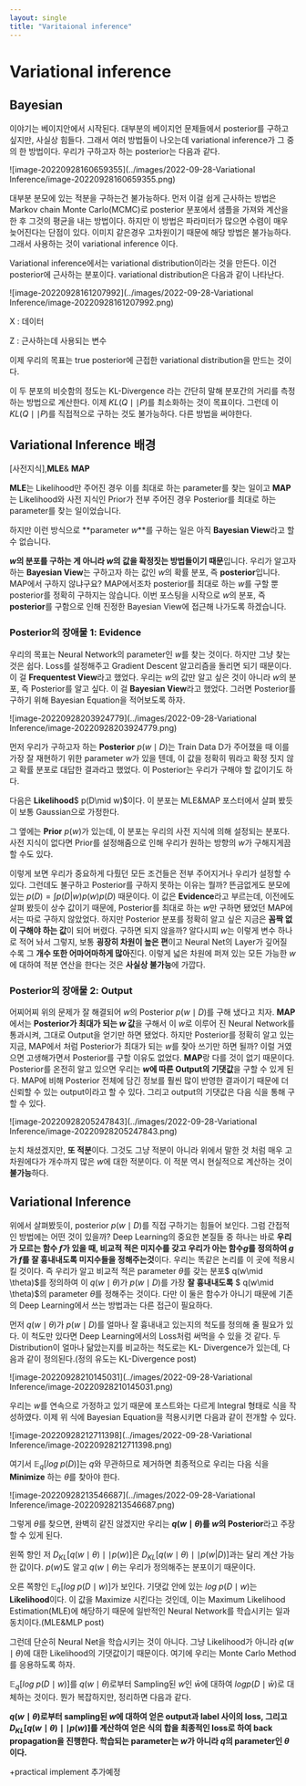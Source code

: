 ```yaml
---
layout: single
title: "Varitaional inference"
---
```


# Variational inference



## Bayesian

이야기는 베이지안에서 시작된다. 대부분의 베이지언 문제들에서 posterior를 구하고 싶지만, 사실상 힘들다. 그래서 여러 방법들이 나오는데 variational inference가 그 중의 한 방법이다. 우리가 구하고자 하는 posterior는 다음과 같다.

![image-20220928160659355](../images/2022-09-28-Variational Inference/image-20220928160659355.png)

대부분 분모에 있는 적분을 구하는건 불가능하다. 먼저 이걸 쉽게 근사하는 방법은 Markov chain Monte Carlo(MCMC)로 posterior 분포에서 샘플을 가져와 계산을 한 후 그것의 평균을 내는 방법이다.  하지만 이 방법은 파라미터가 많으면 수렴이 매우 늦어진다는 단점이 있다. 이미지 같은경우 고차원이기 때문에 해당 방법은 불가능하다. 그래서 사용하는 것이 variational inference 이다.

Variational inference에서는 variational distribution이라는 것을 만든다. 이건 posterior에 근사하는 분포이다. variational distribution은 다음과 같이 나타난다.

![image-20220928161207992](../images/2022-09-28-Variational Inference/image-20220928161207992.png)

 X : 데이터

Z :  근사하는데 사용되는 변수

 이제 우리의 목표는 true posterior에 근접한 variational distribution을 만드는 것이다. 

이 두 분포의 비슷함의 정도는 KL-Divergence 라는 간단히 말해 분포간의 거리를 측정하는 방법으로 계산한다. 이제 $KL(Q\mid \mid P)$를 최소화하는 것이 목표이다. 그런데 이$KL(Q\mid \mid P)$를 직접적으로 구하는 것도 불가능하다. 다른 방법을 써야한다.



## Variational Inference 배경

 [사전지식],**MLE**& **MAP**

 **MLE**는 Likelihood만 주어진 경우 이를 최대로 하는 parameter를 찾는 일이고 **MAP**는 Likelihood와 사전 지식인 Prior가 전부 주어진 경우 Posterior를 최대로 하는 parameter를 찾는 일이었습니다.

 하지만 이런 방식으로 **parameter $w$**를 구하는 일은 아직 **Bayesian View**라고 할 수 없습니다.

 **$w$의 분포를 구하는 게 아니라 $w$의 값을 확정짓는 방법들이기 때문**입니다. 우리가 알고자 하는 **Bayesian View**는 구하고자 하는 값인 $w$의 확률 분포, 즉 **posterior**입니다. MAP에서 구하지 않냐구요? MAP에서조차 posterior를 최대로 하는 $w$를 구할 뿐 posterior를 정확히 구하지는 않습니다. 이번 포스팅을 시작으로 $w$의 분포, 즉 **posterior**를 구함으로 인해 진정한 Bayesian View에 접근해 나가도록 하겠습니다.

### Posterior의 장애물 1: Evidence

우리의 목표는 Neural Network의 parameter인 $w$를 찾는 것이다. 하지만 그냥 찾는 것은 쉽다. Loss를 설정해주고 Gradient Descent 알고리즘을 돌리면 되기 때문이다. 이 걸 **Frequentest View**라고 했었다. 우리는 $w$의 값만 알고 싶은 것이 아니라 $w$의 분포, 즉 Posterior를 알고 싶다. 이 걸 **Bayesian View**라고 했었다. 그러면 Posterior를 구하기 위해 Bayesian Equation을 적어보도록 하자.

![image-20220928203924779](../images/2022-09-28-Variational Inference/image-20220928203924779.png)

먼저 우리가 구하고자 하는 **Posterior** $p(w\mid D)$는 Train Data D가 주어졌을 때 이를 가장 잘 재현하기 위한 parameter $w$가 있을 텐데, 이 값을 정확히 뭐라고 확정 짓지 않고 확률 분포로 대답한 결과라고 했었다. 이 Posterior는 우리가 구해야 할 값이기도 하다. 

다음은 **Likelihood**$ p(D\mid w)$이다. 이 분포는 MLE&MAP 포스터에서 살펴 봤듯이 보통 Gaussian으로 가정한다. 

그 옆에는 **Prior** $p(w)$가 있는데, 이 분포는 우리의 사전 지식에 의해 설정되는 분포다. 사전 지식이 없다면 Prior를 설정해줌으로 인해 우리가 원하는 방향의 $w$가 구해지게끔 할 수도 있다.

이렇게 보면 우리가 중요하게 다뤘던 모든 조건들은 전부 주어지거나 우리가 설정할 수 있다. 그런데도 불구하고 Posterior를 구하지 못하는 이유는 뭘까? 뜬금없게도 분모에 있는 $p(D)=\int p(D|w)p(w)p(D)$ 때문이다. 이 값은 **Evidence**라고 부르는데, 이전에도 살펴 봤듯이 상수 값이기 때문에, Posterior를 최대로 하는 $w$만 구하면 됐었던 MAP에서는 따로 구하지 않았었다. 하지만 Posterior 분포를 정확히 알고 싶은 지금은 **꼼짝 없이 구해야 하는 값**이 되어 버렸다. 구하면 되지 않을까? 알다시피 $w$는 이렇게 변수 하나로 적어 놔서 그렇지, 보통 **굉장히 차원이 높은 편**이고 Neural Net의 Layer가 깊어질 수록 그 **개수 또한 어마어마하게 많아**진다. 이렇게 넓은 차원에 퍼져 있는 모든 가능한 $w$에 대하여 적분 연산을 한다는 것은 **사실상 불가능**에 가깝다.

### Posterior의 장애물 2: Output

어찌어찌 위의 문제가 잘 해결되어 $w$의 Posterior $p(w\mid D )$를 구해 냈다고 치자. **MAP**에서는 **Posterior가 최대가 되는 $w$ 값**을 구해서 이 $w$로 이루어 진 Neural Network를 통과시켜, 그대로 Output을 얻기만 하면 됐었다. 하지만 Posterior를 정확히 알고 있는 지금, MAP에서 처럼 Posterior가 최대가 되는 $w$를 찾아 쓰기만 하면 될까? 이럴 거였으면 고생해가면서 Posterior를 구할 이유도 없었다. **MAP**랑 다를 것이 없기 때문이다. Posterior를 온전히 알고 있으면 우리는 **$w$에 따른 Output의 기댓값**을 구할 수 있게 된다. MAP에 비해 Posterior 전체에 담긴 정보를 훨씬 많이 반영한 결과이기 때문에 더 신뢰할 수 있는 output이라고 할 수 있다. 그리고 output의 기댓값은 다음 식을 통해 구할 수 있다.

![image-20220928205247843](../images/2022-09-28-Variational Inference/image-20220928205247843.png)

눈치 채셨겠지만, **또 적분**이다. 그것도 그냥 적분이 아니라 위에서 말한 것 처럼 매우 고차원에다가 개수까지 많은 $w$에 대한 적분이다. 이 적분 역시 현실적으로 계산하는 것이 **불가능**하다.

## Variational Inference

위에서 살펴봤듯이, posterior $p(w\mid D)$를 직접 구하기는 힘들어 보인다. 그럼 간접적인 방법에는 어떤 것이 있을까? Deep Learning의 중요한 본질들 중 하나는 바로 **우리가 모르는 함수 $f$가 있을 때, 비교적 적은 미지수를 갖고 우리가 아는 함수$g$를 정의하여 $g$가 $f$를 잘 흉내내도록 미지수들을 정해주는것**이다. 우리는 똑같은 논리를 이 곳에 적용시킬 것이다. 즉 우리가 알고 비교적 적은 parameter $\theta$를 갖는 분포$ q(w\mid \theta)$를 정의하여 이 $q(w\mid \theta)$가 $p(w\mid D)$를 가장 **잘 흉내내도록** $ q(w\mid \theta)$의 parameter $\theta$를 정해주는 것이다. 다만 이 둘은 함수가 아니기 때문에 기존의 Deep Learning에서 쓰는 방법과는 다른 접근이 필요하다.

먼저 $q(w\mid \theta)$가 $p(w\mid D)$를 얼마나 잘 흉내내고 있는지의 척도를 정의해 줄 필요가 있다. 이 척도만 있다면 Deep Learning에서의 Loss처럼 써먹을 수 있을 것 같다. 두 Distribution이 얼마나 닮았는지를 비교하는 척도로는 KL- Divergence가 있는데, 다음과 같이 정의된다.(정의 유도는 KL-Divergence post) 

![image-20220928210145031](../images/2022-09-28-Variational Inference/image-20220928210145031.png)

우리는 $w$를 연속으로 가정하고 있기 때문에 포스트와는 다르게 Integral 형태로 식을 작성하였다. 이제 위 식에 Bayesian Equation을 적용시키면 다음과 같이 전개할 수 있다.

![image-20220928212711398](../images/2022-09-28-Variational Inference/image-20220928212711398.png)

여기서 $\mathbb{E}_q [log\;p(D)]$는 $q$와 무관하므로 제거하면 최종적으로 우리는 다음 식을 **Minimize** 하는 $\theta$를 찾아야 한다. 

![image-20220928213546687](../images/2022-09-28-Variational Inference/image-20220928213546687.png)

그렇게 $\theta$를 찾으면, 완벽히 같진 않겠지만 우리는 **$q(w\mid \theta)$를 $w$의 Posterior**라고 주장할 수 있게 된다.

왼쪽 항인 저 $D_{KL}[q(w\mid \theta )\mid \mid p(w)]$은 $D_{KL}[q(w\mid \theta)\mid \mid p(w|D)]$과는 달리 계산 가능한 값이다. $p(w)$도 알고 $q(w\mid \theta)$는 우리가 정의해주는 분포이기 때문이다. 

오른 쪽항인 $\mathbb{E}_q[log\; ⁡p(D\mid w)]$가 보인다. 기댓값 안에 있는 $log\; ⁡p(D\mid w)$는 **Likelihood**이다. 이 값을 Maximize 시킨다는 것인데, 이는 Maximum Likelihood Estimation(MLE)에 해당하기 때문에 일반적인 Neural Network를 학습시키는 일과 동치이다.(MLE&MLP post)

그런데 단순히 Neural Net을 학습시키는 것이 아니다. 그냥 Likelihood가 아니라 $q(w\mid \theta)$에 대한 Likelihood의 기댓값이기 때문이다. 여기에 우리는 Monte Carlo Method를 응용하도록 하자. 

$\mathbb{E}_q[log\; p(D\mid w)]$를 $q(w\mid \theta)$로부터 Sampling된 $w$인 $\bar{w}$에 대하여 $logp(D\mid \bar{w})$로 대체하는 것이다. 뭔가 복잡하지만, 정리하면 다음과 같다.

**$q(w\mid \theta)$로부터 sampling된 $w$에 대하여 얻은 output과 label 사이의 loss, 그리고 $D_{KL}[q(w\mid \theta)\mid \mid p(w)]$를 계산하여 얻은 식의 합을 최종적인 loss로 하여 back propagation을 진행한다. 학습되는 parameter는 $w$가 아니라 $q$의 parameter인 $θ$이다.**

+practical implement 추가예정
